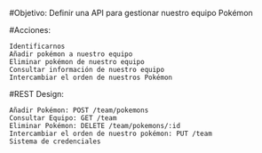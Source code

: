 

#Objetivo: Definir una API para gestionar nuestro equipo Pokémon

#Acciones:

    Identificarnos
    Añadir pokémon a nuestro equipo
    Eliminar pokémon de nuestro equipo
    Consultar información de nuestro equipo
    Intercambiar el orden de nuestros Pokémon

#REST Design:

    Añadir Pokémon: POST /team/pokemons
    Consultar Equipo: GET /team
    Eliminar Pokémon: DELETE /team/pokemons/:id
    Intercambiar el orden de nuestro pokémon: PUT /team
    Sistema de credenciales

